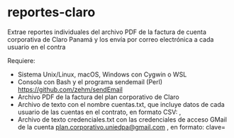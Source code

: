 # reportes-claro
Extrae reportes individuales del archivo PDF de la factura de cuenta corporativa de Claro Panamá y los envía por correo electrónica a cada usuario en el contra

Requiere:

- Sistema Unix/Linux, macOS, Windows con Cygwin o WSL
- Consola con Bash y el programa sendemail (Perl) https://github.com/zehm/sendEmail
- Archivo PDF de la factura del plan corporativo de Claro
- Archivo de texto con el nombre cuentas.txt, que incluye datos de cada usuario de las cuentas en el contrato, en formato CSV: <numero de linea celular>,<direccion de correo del usuario de la linea>
- Archivo de texto credenciales.txt con las credenciales de acceso GMail de la cuenta plan.corporativo.uniedpa@gmail.com , en formato: clave=<clave de acceso a GMail>


